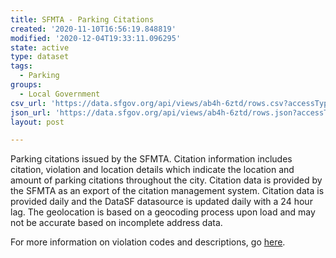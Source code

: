 ```yaml
---
title: SFMTA - Parking Citations
created: '2020-11-10T16:56:19.848819'
modified: '2020-12-04T19:33:11.096295'
state: active
type: dataset
tags:
  - Parking
groups:
  - Local Government
csv_url: 'https://data.sfgov.org/api/views/ab4h-6ztd/rows.csv?accessType=DOWNLOAD'
json_url: 'https://data.sfgov.org/api/views/ab4h-6ztd/rows.json?accessType=DOWNLOAD'
layout: post

---
```

Parking citations issued by the SFMTA. Citation information includes citation, violation and location details which indicate the location and amount of parking citations throughout the city. Citation data is provided by the SFMTA as an export of the citation management system. Citation data is provided daily and the DataSF datasource is updated daily with a 24 hour lag. The geolocation is based on a geocoding process upon load and may not be accurate based on incomplete address data.

For more information on violation codes and descriptions, go <a href="https://www.sfmta.com/sites/default/files/reports-and-documents/2020/10/fy_2021_fees_and_fines_effective_1.1.21.pdf">here</a>.
